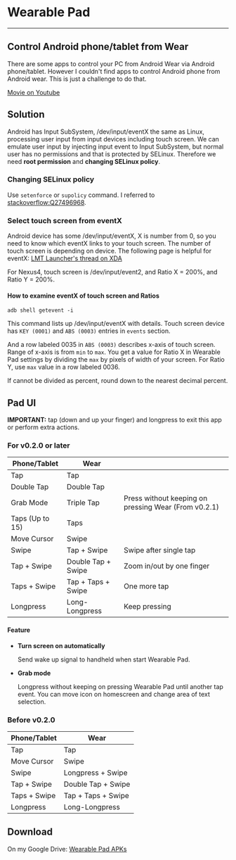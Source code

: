 # Wearable Pad
*****
## Control Android phone/tablet from Wear
There are some apps to control your PC from Android Wear via Android phone/tablet.
However I couldn't find apps to control Android phone from Android wear.
This is just a challenge to do that.

[Movie on Youtube](https://youtu.be/G9Vo8Ck-Mno)

## Solution
Android has Input SubSystem, /dev/input/eventX the same as Linux, processing user input from input devices including touch screen.
We can emulate user input by injecting input event to Input SubSystem, but normal user has no permissions and that is protected by SELinux.
Therefore we need **root permission** and **changing SELinux policy**.

### Changing SELinux policy
Use `setenforce` or `supolicy` command.
I referred to
[stackoverflow:Q27496968](http://stackoverflow.com/questions/27496968/inject-touch-screen-events-android-5-0-dev-input-eventx).

### Select touch screen from eventX
Android device has some /dev/input/eventX, X is number from 0, so you need to know which eventX links to your touch screen.
The number of touch screen is depending on device.
The following page is helpful for eventX:
[LMT Launcher's thread on XDA](http://forum.xda-developers.com/showthread.php?t=1330150)

For Nexus4, touch screen is /dev/input/event2, and Ratio X = 200%, and Ratio Y = 200%.

#### How to examine eventX of touch screen and Ratios

```
adb shell getevent -i
```

This command lists up /dev/input/eventX with details.
Touch screen device has `KEY (0001)` and `ABS (0003)` entries in `events` section.

And a row labeled 0035 in `ABS (0003)` describes x-axis of touch screen.
Range of x-axis is from `min` to `max`.
You get a value for Ratio X in Wearable Pad settings by dividing the `max` by pixels of width of your screen.
For Ratio Y, use `max` value in a row labeled 0036.

If cannot be divided as percent, round down to the nearest decimal percent.

## Pad UI
**IMPORTANT:**
tap (down and up your finger) and longpress to exit this app or perform extra actions.

### For v0.2.0 or later
|Phone/Tablet|Wear||
|---|---|---|
|Tap|Tap||
|Double Tap|Double Tap||
|Grab Mode|Triple Tap|Press without keeping on pressing Wear (From v0.2.1)|
|Taps (Up to 15)|Taps||
|Move Cursor|Swipe||
|Swipe|Tap + Swipe|Swipe after single tap|
|Tap + Swipe|Double Tap + Swipe|Zoom in/out by one finger|
|Taps + Swipe|Tap + Taps + Swipe|One more tap|
|Longpress|Long-Longpress|Keep pressing|

#### Feature
*   **Turn screen on automatically**

    Send wake up signal to handheld when start Wearable Pad.

*   **Grab mode**

    Longpress without keeping on pressing Wearable Pad until another tap event.
    You can move icon on homescreen and change area of text selection.

### Before v0.2.0

|Phone/Tablet|Wear|
|---|---|
|Tap|Tap|
|Move Cursor|Swipe|
|Swipe|Longpress + Swipe|
|Tap + Swipe|Double Tap + Swipe|
|Taps + Swipe|Tap + Taps + Swipe|
|Longpress|Long-Longpress|

## Download
On my Google Drive:
[Wearable Pad APKs](https://drive.google.com/folderview?id=0B3ROJmhB_rAyflRVUkkxOW1JWWdYdmtydXdzeEdjaUt0Q25vRC1RbFlmZjZnUVlSbDdaUWs&usp=sharing)
